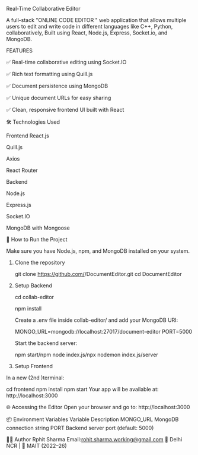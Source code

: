 Real-Time Collaborative Editor

A full-stack "ONLINE CODE EDITOR " web application that allows multiple users to edit and write code in different languages like C++, Python, collaboratively, 
Built using  React, Node.js, Express, Socket.io, and MongoDB.


 FEATURES
 
✅ Real-time collaborative editing using Socket.IO

✅ Rich text formatting using Quill.js

✅ Document persistence using MongoDB

✅ Unique document URLs for easy sharing

✅ Clean, responsive frontend UI built with React

🛠️ Technologies Used

Frontend
   React.js

   Quill.js

   Axios

   React Router

   Backend

   Node.js

   Express.js

   Socket.IO

   MongoDB with Mongoose

🔧 How to Run the Project

Make sure you have Node.js, npm, and MongoDB installed on your system.

1. Clone the repository

   git clone https://github.com/<your-username>/DocumentEditor.git
   cd DocumentEditor

2. Setup Backend

   cd collab-editor

   npm install

   Create a .env file inside collab-editor/ and add your MongoDB URI:


   MONGO_URL=mongodb://localhost:27017/document-editor
   PORT=5000

   Start the backend server:

   npm start/npm node index.js/npx nodemon index.js/server

3. Setup Frontend

In a new (2nd )terminal:

   cd frontend
   npm install
   npm start
Your app will be available at:
http://localhost:3000

🌐 Accessing the Editor
Open your browser and go to: http://localhost:3000


📦 Environment Variables
    Variable	Description
    MONGO_URL	MongoDB connection string
    PORT	Backend server port (default: 5000)


🙋‍♂️ Author
    Rphit Sharma
    Email:rohit.sharma.working@gmail.com
📍 Delhi NCR | 🏫 MAIT (2022–26)

